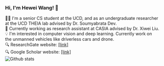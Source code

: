 ### Hi, I'm Hewei Wang! 👋

🧑‍🎓 I'm a senior CS student at the UCD, and as an undergraduate researcher at the UCD THEIA lab advised by Dr. Soumyabrata Dev. <br />
💼 Currently working as research assistant at CASIA advised by Dr. Xiwei Liu. <br />
💡 I'm interested in computer vision and deep learning. Currently work on the unmanned vehicles like driverless cars and drone. <br />
🔍 ResearchGate website: [[link]](https://www.researchgate.net/profile/Hewei-Wang-2) <br />
🔍 Google Scholar website: [[link]](https://scholar.google.com/citations?user=7kMECXQAAAAJ&hl=en) <br />
![Github stats](https://github-readme-stats.vercel.app/api?username=WangHewei16)

